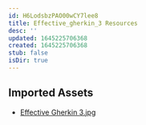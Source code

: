 ```yaml
---
id: H6LodsbzPAO00wCY7lee8
title: Effective_gherkin_3 Resources
desc: ''
updated: 1645225706368
created: 1645225706368
stub: false
isDir: true
---
```

## Imported Assets
- [Effective Gherkin 3.jpg](/assets/effective-gherkin-3.jpg)
